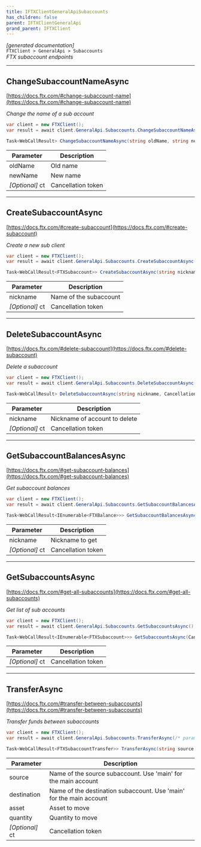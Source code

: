 ```yaml
---
title: IFTXClientGeneralApiSubaccounts
has_children: false
parent: IFTXClientGeneralApi
grand_parent: IFTXClient
---
```

*[generated documentation]*  
`FTXClient > GeneralApi > Subaccounts`  
*FTX subaccount endpoints*
  

***

## ChangeSubaccountNameAsync  

[https://docs.ftx.com/#change-subaccount-name](https://docs.ftx.com/#change-subaccount-name)  
<p>

*Change the name of a sub account*  

```csharp  
var client = new FTXClient();  
var result = await client.GeneralApi.Subaccounts.ChangeSubaccountNameAsync(/* parameters */);  
```  

```csharp  
Task<WebCallResult> ChangeSubaccountNameAsync(string oldName, string newName, CancellationToken ct = default);  
```  

|Parameter|Description|
|---|---|
|oldName|Old name|
|newName|New name|
|_[Optional]_ ct|Cancellation token|

</p>

***

## CreateSubaccountAsync  

[https://docs.ftx.com/#create-subaccount](https://docs.ftx.com/#create-subaccount)  
<p>

*Create a new sub client*  

```csharp  
var client = new FTXClient();  
var result = await client.GeneralApi.Subaccounts.CreateSubaccountAsync(/* parameters */);  
```  

```csharp  
Task<WebCallResult<FTXSubaccount>> CreateSubaccountAsync(string nickname, CancellationToken ct = default);  
```  

|Parameter|Description|
|---|---|
|nickname|Name of the subaccount|
|_[Optional]_ ct|Cancellation token|

</p>

***

## DeleteSubaccountAsync  

[https://docs.ftx.com/#delete-subaccount](https://docs.ftx.com/#delete-subaccount)  
<p>

*Delete a subaccount*  

```csharp  
var client = new FTXClient();  
var result = await client.GeneralApi.Subaccounts.DeleteSubaccountAsync(/* parameters */);  
```  

```csharp  
Task<WebCallResult> DeleteSubaccountAsync(string nickname, CancellationToken ct = default);  
```  

|Parameter|Description|
|---|---|
|nickname|Nickname of account to delete|
|_[Optional]_ ct|Cancellation token|

</p>

***

## GetSubaccountBalancesAsync  

[https://docs.ftx.com/#get-subaccount-balances](https://docs.ftx.com/#get-subaccount-balances)  
<p>

*Get subaccount balances*  

```csharp  
var client = new FTXClient();  
var result = await client.GeneralApi.Subaccounts.GetSubaccountBalancesAsync(/* parameters */);  
```  

```csharp  
Task<WebCallResult<IEnumerable<FTXBalance>>> GetSubaccountBalancesAsync(string nickname, CancellationToken ct = default);  
```  

|Parameter|Description|
|---|---|
|nickname|Nickname to get|
|_[Optional]_ ct|Cancellation token|

</p>

***

## GetSubaccountsAsync  

[https://docs.ftx.com/#get-all-subaccounts](https://docs.ftx.com/#get-all-subaccounts)  
<p>

*Get list of sub accounts*  

```csharp  
var client = new FTXClient();  
var result = await client.GeneralApi.Subaccounts.GetSubaccountsAsync();  
```  

```csharp  
Task<WebCallResult<IEnumerable<FTXSubaccount>>> GetSubaccountsAsync(CancellationToken ct = default);  
```  

|Parameter|Description|
|---|---|
|_[Optional]_ ct|Cancellation token|

</p>

***

## TransferAsync  

[https://docs.ftx.com/#transfer-between-subaccounts](https://docs.ftx.com/#transfer-between-subaccounts)  
<p>

*Transfer funds between subaccounts*  

```csharp  
var client = new FTXClient();  
var result = await client.GeneralApi.Subaccounts.TransferAsync(/* parameters */);  
```  

```csharp  
Task<WebCallResult<FTXSubaccountTransfer>> TransferAsync(string source, string destination, string asset, decimal quantity, CancellationToken ct = default);  
```  

|Parameter|Description|
|---|---|
|source|Name of the source subaccount. Use 'main' for the main account|
|destination|Name of the destination subaccount. Use 'main' for the main account|
|asset|Asset to move|
|quantity|Quantity to move|
|_[Optional]_ ct|Cancellation token|

</p>
